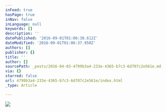 ```yaml
---
inFeed: true
hasPage: true
inNav: false
inLanguage: null
keywords: []
description: ''
datePublished: '2016-09-01T01:06:38.612Z'
dateModified: '2016-09-01T01:06:37.950Z'
authors: []
publisher: {}
title: ''
author: []
sourcePath: _posts/2016-04-03-4799b3a4-233e-4365-b7c3-6d707c2e561e.md
via: {}
starred: false
url: 4799b3a4-233e-4365-b7c3-6d707c2e561e/index.html
_type: Article

---
```

![](https://the-grid-user-content.s3-us-west-2.amazonaws.com/8090d066-c16e-4a13-9997-e86e55af08ea.png)